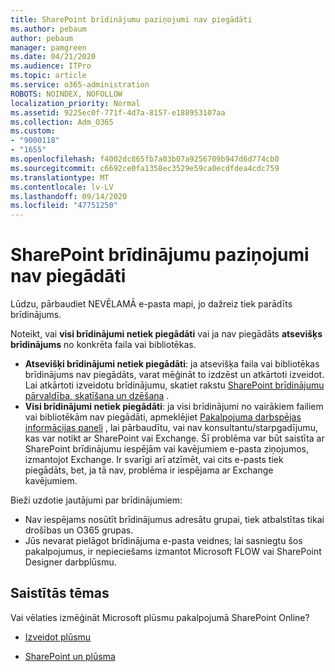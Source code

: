 ```yaml
---
title: SharePoint brīdinājumu paziņojumi nav piegādāti
ms.author: pebaum
author: pebaum
manager: pamgreen
ms.date: 04/21/2020
ms.audience: ITPro
ms.topic: article
ms.service: o365-administration
ROBOTS: NOINDEX, NOFOLLOW
localization_priority: Normal
ms.assetid: 9225ec0f-771f-4d7a-8157-e188953107aa
ms.collection: Adm_O365
ms.custom:
- "9000118"
- "1655"
ms.openlocfilehash: f4002dc865fb7a03b07a9256709b947d6d774cb0
ms.sourcegitcommit: c6692ce0fa1358ec3529e59ca0ecdfdea4cdc759
ms.translationtype: MT
ms.contentlocale: lv-LV
ms.lasthandoff: 09/14/2020
ms.locfileid: "47751250"
---
```

# <a name="sharepoint-alert-notifications-not-delivered"></a>SharePoint brīdinājumu paziņojumi nav piegādāti

Lūdzu, pārbaudiet NEVĒLAMĀ e-pasta mapi, jo dažreiz tiek parādīts brīdinājums.

Noteikt, vai **visi brīdinājumi netiek piegādāti** vai ja nav piegādāts **atsevišķs brīdinājums** no konkrēta faila vai bibliotēkas.

- **Atsevišķi brīdinājumi netiek piegādāti**: ja atsevišķa faila vai bibliotēkas brīdinājums nav piegādāts, varat mēģināt to izdzēst un atkārtoti izveidot. Lai atkārtoti izveidotu brīdinājumu, skatiet rakstu [SharePoint brīdinājumu pārvaldība, skatīšana un dzēšana](https://support.office.com/article/manage-view-or-delete-sharepoint-alerts-99dfb19c-9a90-4a8c-aba1-aa8c8afb0de2) .
- **Visi brīdinājumi netiek piegādāti**: ja visi brīdinājumi no vairākiem failiem vai bibliotēkām nav piegādāti, apmeklējiet [Pakalpojuma darbspējas informācijas paneli](https://admin.microsoft.com/AdminPortal/Home#/servicehealth) , lai pārbaudītu, vai nav konsultantu/starpgadījumu, kas var notikt ar SharePoint vai Exchange. Šī problēma var būt saistīta ar SharePoint brīdinājumu iespējām vai kavējumiem e-pasta ziņojumos, izmantojot Exchange. Ir svarīgi arī atzīmēt, vai cits e-pasts tiek piegādāts, bet, ja tā nav, problēma ir iespējama ar Exchange kavējumiem.

Bieži uzdotie jautājumi par brīdinājumiem:

- Nav iespējams nosūtīt brīdinājumus adresātu grupai, tiek atbalstītas tikai drošības un O365 grupas.
- Jūs nevarat pielāgot brīdinājuma e-pasta veidnes; lai sasniegtu šos pakalpojumus, ir nepieciešams izmantot Microsoft FLOW vai SharePoint Designer darbplūsmu.

## <a name="related-topics"></a>Saistītās tēmas

Vai vēlaties izmēģināt Microsoft plūsmu pakalpojumā SharePoint Online?

- [Izveidot plūsmu](https://support.office.com/article/a9c3e03b-0654-46af-a254-20252e580d01)

- [SharePoint un plūsma](https://flow.microsoft.com//blog/sharepoint-and-flow/)
